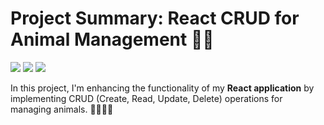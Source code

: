 # Project Summary: React CRUD for Animal Management 🐾🚀 
![](https://skillicons.dev/icons?i=react)
![](https://skillicons.dev/icons?i=javascript)
![](https://skillicons.dev/icons?i=css)



In this project, I'm enhancing the functionality of my **React application** by implementing CRUD (Create, Read, Update, Delete) operations for managing animals. 🦁🐘🐶🐱

